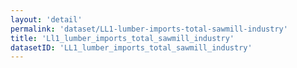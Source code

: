 ```yaml
---
layout: 'detail'
permalink: 'dataset/LL1-lumber-imports-total-sawmill-industry'
title: 'Ll1_lumber_imports_total_sawmill_industry'
datasetID: 'LL1_lumber_imports_total_sawmill_industry'
---
```

